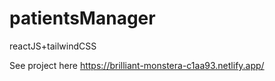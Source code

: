 # patientsManager
reactJS+tailwindCSS

See project here https://brilliant-monstera-c1aa93.netlify.app/
